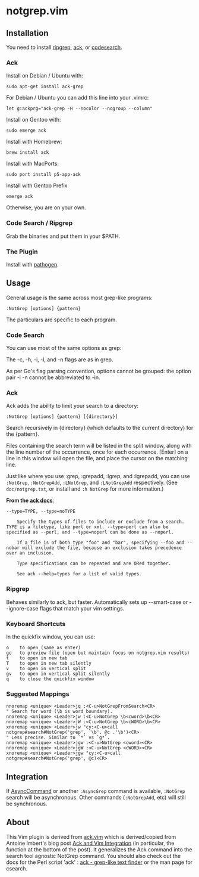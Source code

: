 # notgrep.vim #

## Installation ##

You need to install
[ripgrep](https://github.com/BurntSushi/ripgrep/releases),
[ack](http://betterthangrep.com/), or
[codesearch](https://code.google.com/p/codesearch/).

### Ack

Install on Debian / Ubuntu with:

    sudo apt-get install ack-grep

For Debian / Ubuntu you can add this line into your .vimrc:

    let g:ackprg="ack-grep -H --nocolor --nogroup --column"

Install on Gentoo with:

    sudo emerge ack

Install with Homebrew:

    brew install ack

Install with MacPorts:

    sudo port install p5-app-ack

Install with Gentoo Prefix

    emerge ack

Otherwise, you are on your own.

### Code Search / Ripgrep

Grab the binaries and put them in your $PATH.

### The Plugin

Install with [pathogen](https://github.com/tpope/vim-pathogen).


## Usage ##

General usage is the same across most grep-like programs:

    :NotGrep [options] {pattern}

The particulars are specific to each program.

### Code Search ###

You can use most of the same options as grep:

The -c, -h, -i, -l, and -n flags are as in grep.

As per Go's flag parsing convention, options cannot be grouped: the option pair
-i -n cannot be abbreviated to -in.

### Ack ###

Ack adds the ability to limit your search to a directory:

    :NotGrep [options] {pattern} [{directory}]

Search recursively in {directory} (which defaults to the current directory) for the {pattern}.

Files containing the search term will be listed in the split window, along with
the line number of the occurrence, once for each occurrence.  [Enter] on a line
in this window will open the file, and place the cursor on the matching line.

Just like where you use :grep, :grepadd, :lgrep, and :lgrepadd, you can use
`:NotGrep`, `:NotGrepAdd`, `:LNotGrep`, and `:LNotGrepAdd` respectively. (See
`doc/notgrep.txt`, or install and `:h NotGrep` for more information.)

**From the [ack docs](http://betterthangrep.com/)**:

    --type=TYPE, --type=noTYPE

        Specify the types of files to include or exclude from a search. TYPE is a filetype, like perl or xml. --type=perl can also be specified as --perl, and --type=noperl can be done as --noperl.

        If a file is of both type "foo" and "bar", specifying --foo and --nobar will exclude the file, because an exclusion takes precedence over an inclusion.

        Type specifications can be repeated and are ORed together.

        See ack --help=types for a list of valid types.

### Ripgrep

Behaves similarly to ack, but faster. Automatically sets up --smart-case or
--ignore-case flags that match your vim settings.

### Keyboard Shortcuts ###

In the quickfix window, you can use:

    o    to open (same as enter)
    go   to preview file (open but maintain focus on notgrep.vim results)
    t    to open in new tab
    T    to open in new tab silently
    v    to open in vertical split
    gv   to open in vertical split silently
    q    to close the quickfix window


### Suggested Mappings ###

    nnoremap <unique> <Leader>jq :<C-u>NotGrepFromSearch<CR>
    " Search for word (\b is word boundary).
    nnoremap <unique> <Leader>jw :<C-u>NotGrep \b<cword>\b<CR>
    nnoremap <unique> <Leader>jW :<C-u>NotGrep \b<cWORD>\b<CR>
    xnoremap <unique> <Leader>jw "cy:<C-u>call notgrep#search#NotGrep('grep', '\b'. @c .'\b')<CR>
    " Less precise. Similar to `*` vs `g*`.
    nnoremap <unique> <Leader>jgw :<C-u>NotGrep <cword><CR>
    nnoremap <unique> <Leader>jgW :<C-u>NotGrep <cWORD><CR>
    xnoremap <unique> <Leader>jgw "cy:<C-u>call notgrep#search#NotGrep('grep', @c)<CR>

## Integration ##

If [AsyncCommand](https://github.com/idbrii/AsyncCommand) or another
`:AsyncGrep` command is available, `:NotGrep` search will be asynchronous.
Other commands (`:NotGrepAdd`, etc) will still be synchronous.


## About ##

This Vim plugin is derived from [ack.vim](https://github.com/mileszs/ack.vim)
which is derived/copied from Antoine Imbert's blog post [Ack and Vim
Integration](http://blog.ant0ine.com/typepad/2007/03/ack-and-vim-integration.html)
(in particular, the function at the bottom of the post).  It generalizes the
Ack command into the search tool agnostic NotGrep command.  You should also
check out the docs for the Perl script 'ack' : [ack - grep-like text
finder](http://betterthangrep.com/) or the man page for csearch.
